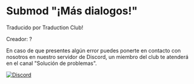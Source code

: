 # Submod "¡Más dialogos!"

Traducido por Traduction Club!

Creador: ?

En caso de que presentes algún error puedes ponerte en contacto con nosotros en nuestro servidor de Discord, un miembro del club te atenderá en el canal "Solución de problemas".

[![Discord](https://discord.com/api/guilds/856018133264498718/widget.png?style=banner1)](https://discord.gg/vBzKDscWqT)
